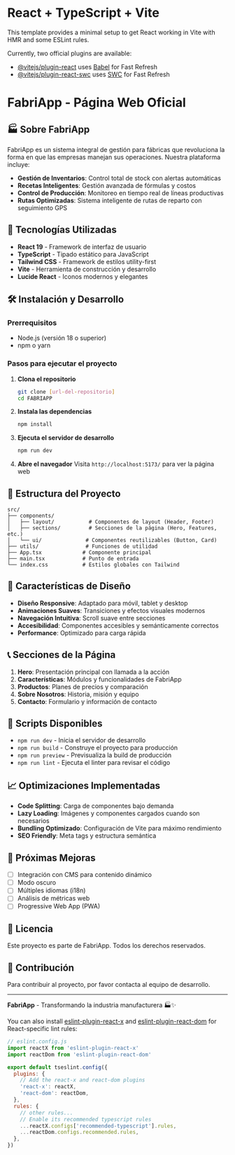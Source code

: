 # React + TypeScript + Vite

This template provides a minimal setup to get React working in Vite with HMR and some ESLint rules.

Currently, two official plugins are available:

- [@vitejs/plugin-react](https://github.com/vitejs/vite-plugin-react/blob/main/packages/plugin-react) uses [Babel](https://babeljs.io/) for Fast Refresh
- [@vitejs/plugin-react-swc](https://github.com/vitejs/vite-plugin-react/blob/main/packages/plugin-react-swc) uses [SWC](https://swc.rs/) for Fast Refresh

# FabriApp - Página Web Oficial

## 🏭 Sobre FabriApp

FabriApp es un sistema integral de gestión para fábricas que revoluciona la forma en que las empresas manejan sus operaciones. Nuestra plataforma incluye:

- **Gestión de Inventarios**: Control total de stock con alertas automáticas
- **Recetas Inteligentes**: Gestión avanzada de fórmulas y costos
- **Control de Producción**: Monitoreo en tiempo real de líneas productivas
- **Rutas Optimizadas**: Sistema inteligente de rutas de reparto con seguimiento GPS

## 🚀 Tecnologías Utilizadas

- **React 19** - Framework de interfaz de usuario
- **TypeScript** - Tipado estático para JavaScript
- **Tailwind CSS** - Framework de estilos utility-first
- **Vite** - Herramienta de construcción y desarrollo
- **Lucide React** - Iconos modernos y elegantes

## 🛠️ Instalación y Desarrollo

### Prerrequisitos
- Node.js (versión 18 o superior)
- npm o yarn

### Pasos para ejecutar el proyecto

1. **Clona el repositorio**
   ```bash
   git clone [url-del-repositorio]
   cd FABRIAPP
   ```

2. **Instala las dependencias**
   ```bash
   npm install
   ```

3. **Ejecuta el servidor de desarrollo**
   ```bash
   npm run dev
   ```

4. **Abre el navegador**
   Visita `http://localhost:5173/` para ver la página web

## 📁 Estructura del Proyecto

```
src/
├── components/
│   ├── layout/           # Componentes de layout (Header, Footer)
│   ├── sections/         # Secciones de la página (Hero, Features, etc.)
│   └── ui/              # Componentes reutilizables (Button, Card)
├── utils/               # Funciones de utilidad
├── App.tsx             # Componente principal
├── main.tsx            # Punto de entrada
└── index.css           # Estilos globales con Tailwind
```

## 🎨 Características de Diseño

- **Diseño Responsive**: Adaptado para móvil, tablet y desktop
- **Animaciones Suaves**: Transiciones y efectos visuales modernos
- **Navegación Intuitiva**: Scroll suave entre secciones
- **Accesibilidad**: Componentes accesibles y semánticamente correctos
- **Performance**: Optimizado para carga rápida

## 📞 Secciones de la Página

1. **Hero**: Presentación principal con llamada a la acción
2. **Características**: Módulos y funcionalidades de FabriApp
3. **Productos**: Planes de precios y comparación
4. **Sobre Nosotros**: Historia, misión y equipo
5. **Contacto**: Formulario y información de contacto

## 🔧 Scripts Disponibles

- `npm run dev` - Inicia el servidor de desarrollo
- `npm run build` - Construye el proyecto para producción
- `npm run preview` - Previsualiza la build de producción
- `npm run lint` - Ejecuta el linter para revisar el código

## 📈 Optimizaciones Implementadas

- **Code Splitting**: Carga de componentes bajo demanda
- **Lazy Loading**: Imágenes y componentes cargados cuando son necesarios
- **Bundling Optimizado**: Configuración de Vite para máximo rendimiento
- **SEO Friendly**: Meta tags y estructura semántica

## 🌟 Próximas Mejoras

- [ ] Integración con CMS para contenido dinámico
- [ ] Modo oscuro
- [ ] Múltiples idiomas (i18n)
- [ ] Análisis de métricas web
- [ ] Progressive Web App (PWA)

## 📄 Licencia

Este proyecto es parte de FabriApp. Todos los derechos reservados.

## 🤝 Contribución

Para contribuir al proyecto, por favor contacta al equipo de desarrollo.

---

**FabriApp** - Transformando la industria manufacturera 🏭✨

You can also install [eslint-plugin-react-x](https://github.com/Rel1cx/eslint-react/tree/main/packages/plugins/eslint-plugin-react-x) and [eslint-plugin-react-dom](https://github.com/Rel1cx/eslint-react/tree/main/packages/plugins/eslint-plugin-react-dom) for React-specific lint rules:

```js
// eslint.config.js
import reactX from 'eslint-plugin-react-x'
import reactDom from 'eslint-plugin-react-dom'

export default tseslint.config({
  plugins: {
    // Add the react-x and react-dom plugins
    'react-x': reactX,
    'react-dom': reactDom,
  },
  rules: {
    // other rules...
    // Enable its recommended typescript rules
    ...reactX.configs['recommended-typescript'].rules,
    ...reactDom.configs.recommended.rules,
  },
})
```
